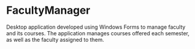 # FacultyManager
Desktop application developed using Windows Forms to manage faculty and its courses. The application manages courses offered each semester, as well as the faculty assigned to them.
